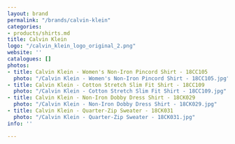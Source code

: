 ```yaml
---
layout: brand
permalink: "/brands/calvin-klein"
categories:
- products/shirts.md
title: Calvin Klein
logo: "/calvin_klein_logo_original_2.png"
website: ''
catalogues: []
photos:
- title: Calvin Klein - Women's Non-Iron Pincord Shirt - 18CC105
  photo: "/Calvin Klein - Women's Non-Iron Pincord Shirt - 18CC105.jpg"
- title: Calvin Klein - Cotton Stretch Slim Fit Shirt - 18CC109
  photo: "/Calvin Klein - Cotton Stretch Slim Fit Shirt - 18CC109.jpg"
- title: Calvin Klein - Non-Iron Dobby Dress Shirt - 18CK029
  photo: "/Calvin Klein - Non-Iron Dobby Dress Shirt - 18CK029.jpg"
- title: Calvin Klein - Quarter-Zip Sweater - 18CK031
  photo: "/Calvin Klein - Quarter-Zip Sweater - 18CK031.jpg"
info: ''

---
```

